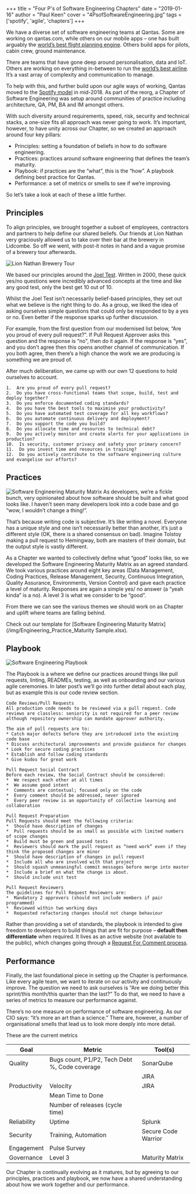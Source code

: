 +++
title = "Four P's of Software Engineering Chapters"
date = "2019-01-16"
author = "Paul Keen"
cover = "4PsofSoftwareEngineering.jpg"
tags = ['spotify', 'agile', 'chapters']
+++

We have a diverse set of software engineering teams at Qantas. Some are working on qantas.com, while others on our mobile apps – one has built arguably the [world’s best flight planning engine](https://www.airlineratings.com/news/qantas-launches-worlds-sophisticated-flight-planner/). Others build apps for pilots, cabin crew, ground maintenance. 

There are teams that have gone deep around personalisation, data and IoT. Others are working on everything in-between to run the [world’s best airline](https://www.airlineratings.com/news/qantas-big-winner-worlds-best-airlines-2018/). It’s a vast array of complexity and communication to manage. 

To help with this, and further build upon our agile ways of working, Qantas moved to the [Spotify model](https://labs.spotify.com/2014/03/27/spotify-engineering-culture-part-1/) in mid-2018. As part of the reorg, a Chapter of Software Engineering was setup around communities of practice including architecture, QA, PM, BA and IM amongst others. 

With such diversity around requirements, speed, risk, security and technical stacks, a one-size fits all approach was never going to work. It’s important, however, to have unity across our Chapter, so we created an approach around four key pillars:

* Principles: setting a foundation of beliefs in how to do software engineering.
* Practices: practices around software engineering that defines the team’s maturity.
* Playbook: if practices are the “what”, this is the “how”. A playbook defining best practice for Qantas.
* Performance: a set of metrics or smells to see if we’re improving.

So let’s take a look at each of these a little further.

## Principles
To align principles, we brought together a subset of employees, contractors and partners to help define our shared beliefs. Our friends at Lion Nathan very graciously allowed us to take over their bar at the brewery in Lidcombe. So off we went, with post-it notes in hand and a vague promise of a brewery tour afterwards.

![Lion Nathan Brewery Tour](/img/brewery.jpg)

We based our principles around the [Joel Test](https://www.joelonsoftware.com/2000/08/09/the-joel-test-12-steps-to-better-code/). Written in 2000, these quick yes/no questions were incredibly advanced concepts at the time and like any good test, only the best get 10 out of 10. 

Whilst the Joel Test isn’t necessarily belief-based principles, they set out what we believe is the right thing to do. As a group, we liked the idea of asking ourselves simple questions that could only be responded to by a yes or no. Even better if the response sparks up further discussion.

For example, from the first question from our modernised list below, “Are you proud of every pull request?”. If Pull Request Approver asks this question and the response is “no", then do it again. If the response is “yes", and you don’t agree then this opens another channel of communication. If you both agree, then there’s a high chance the work we are producing is something we are proud of.

After much deliberation, we came up with our own 12 questions to hold ourselves to account.

```
1.  Are you proud of every pull request?
2.  Do you have cross-functional teams that scope, build, test and deploy together?
3.  Do you enforce documented coding standards?
4.  Do you have the best tools to maximise your productivity?
5.  Do you have automated test coverage for all key workflows?
6.  Do you automate continuous delivery and deployment?
7.  Do you support the code you build?
8.  Do you allocate time and resources to technical debt?
9.  Do you actively monitor and create alerts for your applications in production?
10.  Is security, customer privacy and safety your primary concern?
11.  Do you invest time and resources in training?
12.  Do you actively contribute to the software engineering culture and evangelise our efforts?
```

## Practices
![Software Engineering Maturity Matrix](/img/maturity.jpg)
As developers, we’re a fickle bunch, very opinionated about how software should be built and what good looks like. I haven’t seen many developers look into a code base and go “wow, I wouldn’t change a thing!”. 

That’s because writing code is subjective. It’s like writing a novel. Everyone has a unique style and one isn’t necessarily better than another, it’s just a different style (OK, there is a shared consensus on bad). Imagine Tolstoy making a pull request to Hemingway, both are masters of their domain, but the output style is vastly different.

As a Chapter we wanted to collectively define what “good” looks like, so we developed the Software Engineering Maturity Matrix as an agreed standard. We took various practices around eight key areas (Data Management, Coding Practices, Release Management, Security, Continuous Integration, Quality Assurance, Environments, Version Control) and gave each practice a level of maturity. Responses are again a simple yes/ no answer (a “yeah kinda” is a no). A level 3 is what we consider to be “good”.

From there we can see the various themes we should work on as Chapter and uplift where teams are falling behind.

Check out our template for [Software Engineering Maturity Matrix](/img/Engineering_Practice_Maturity Sample.xlsx).

## Playbook

![Software Engineering Playbook](/img/playbook.jpg)

 The Playbook is a where we define our practices around things like pull requests, linting, READMEs, testing, as well as onboarding and our various agile ceremonies. In later post’s we’ll go into further detail about each play, but as example this is our code review section.

```
Code Reviews/Pull Requests
All production code needs to be reviewed via a pull request. Code reviews are classless: seniority is not required for a peer review although repository ownership can mandate approver authority.

The aim of pull requests are to:
* Catch major defects before they are introduced into the existing code base
* Discuss architectural improvements and provide guidance for changes
* Look for secure coding practices
* Establish and follow coding standards
* Give kudos for great work

Pull Request Social Contract
Before each review, the Social Contract should be considered:
*  We respect each other at all times
*  We assume good intent
*  Comments are contextual; focused only on the code
*  Every comment should be addressed, never ignored
*  Every peer review is an opportunity of collective learning and collaboration

Pull Request Preparation
Pull Requests should meet the following criteria:
*  Should have description of changes
*  Pull requests should be as small as possible with limited numbers of scope changes
*  Build must be green and passed tests
*  Reviewers should mark the pull request as “need work” even if they think the proposed changes are minor
*  Should have description of changes in pull request
*  Include all who are involved with that project
*  Should squash unmeaningful commit messages before merge into master
*  Include a brief on what the change is about.
*  Should include unit test

Pull Request Reviewers
The guidelines for Pull Request Reviewers are:
*  Mandatory 2 approvers (should not include members if pair programmed)
*  Reviewed within two working days
*  Requested refactoring changes should not change behaviour
```

Rather than providing a set of standards, the playbook is intended to give freedom to developers to build things that are fit for purpose – **default then differentiate** when required. It lives as an active website (not available to the public), which changes going through a [Request For Comment process](https://blog.pragmaticengineer.com/scaling-engineering-teams-via-writing-things-down-rfcs/).

## Performance
Finally, the last foundational piece in setting up the Chapter is performance. Like every agile team, we want to iterate on our activity and continuously improve. The question we need to ask ourselves is “Are we doing better this sprint/this month/this quarter than the last?” To do that, we need to have a series of metrics to measure our performance against.

There’s no one measure on performance of software engineering. As our CIO says: “it’s more an art than a science.” There are, however, a number of organisational smells that lead us to look more deeply into more detail.

These are the current metrics

| Goal         | Metric                                        | Tool(s)             |
|--------------|-----------------------------------------------|---------------------|
| Quality      | Bugs count, P1/P2, Tech Debt %, Code coverage | SonarQube           |
|              |                                               | JIRA                |
| Productivity | Velocity                                      | JIRA                |
|              | Mean Time to Done                             |                     |
|              | Number of releases (cycle time)               |                     |
| Reliability  | Uptime                                        | Splunk              |
| Security     | Training, Automation                          | Secure Code Warrior |
| Engagement   | Pulse Survey                                  |                     |
| Governance   | Level 3                                       | Maturity Matrix     |

Our Chapter is continually evolving as it matures, but by agreeing to our principles, practices and playbook, we now have a shared understanding about how we work together and our performance. 


